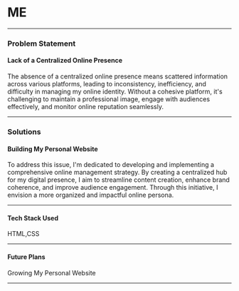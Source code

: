 # ME
---
### Problem Statement
#### Lack of a Centralized Online Presence

The absence of a centralized online presence means scattered information across various platforms, leading to inconsistency, inefficiency, and difficulty in managing my online identity. Without a cohesive platform, it's challenging to maintain a professional image, engage with audiences effectively, and monitor online reputation seamlessly.

---
### Solutions
#### Building My Personal Website

To address this issue, I'm dedicated to developing and implementing a comprehensive online management strategy. By creating a centralized hub for my digital presence, I aim to streamline content creation, enhance brand coherence, and improve audience engagement. Through this initiative, I envision a more organized and impactful online persona.

---
#### Tech Stack Used

HTML,CSS

---
#### Future Plans

 Growing My Personal Website
 
---
